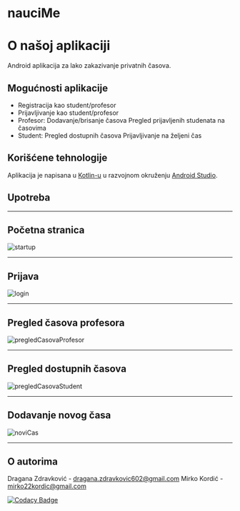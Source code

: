 # nauciMe

# O našoj aplikaciji

Android aplikacija za lako zakazivanje privatnih časova.

## Mogućnosti aplikacije

+ Registracija kao student/profesor
+ Prijavljivanje kao student/profesor
+ Profesor: 
    Dodavanje/brisanje časova
    Pregled prijavljenih studenata na časovima
+ Student:
    Pregled dostupnih časova
    Prijavljivanje na željeni čas


## Korišćene tehnologije

Aplikacija je napisana u [Kotlin-u](https://kotlinlang.org/) u razvojnom okruženju [Android Studio](https://developer.android.com/studio).


## Upotreba


---

## Početna stranica

![startup](https://user-images.githubusercontent.com/92266151/169407674-ddf80ccf-6ff0-46b0-b076-8a583dedbd63.png)

---
## Prijava

![login](https://user-images.githubusercontent.com/92266151/169408089-aadeca09-bedf-4186-a3d5-90fd3565f8e7.png)

---
## Pregled časova profesora

![pregledCasovaProfesor](https://user-images.githubusercontent.com/92266151/169408108-27d1f7f9-cd9f-42e2-a843-d4162e188ea3.png)

---

## Pregled dostupnih časova

![pregledCasovaStudent](https://user-images.githubusercontent.com/92266151/169408120-a01f06d4-f9a7-45e5-8897-f19b127c421c.png)

---

## Dodavanje novog časa

![noviCas](https://user-images.githubusercontent.com/92266151/169408133-899f3cf8-eeba-47ba-913a-8e2d4125a01d.png)

---

## O autorima

Dragana Zdravković - dragana.zdravkovic602@gmail.com
Mirko Kordić - mirko22kordic@gmail.com

[![Codacy Badge](https://api.codacy.com/project/badge/Grade/c08a4aeeaab14f1a80ad79bb2c5c2b29)](https://app.codacy.com/gh/matf-pp/2022_Nauci_me?utm_source=github.com&utm_medium=referral&utm_content=matf-pp/2022_Nauci_me&utm_campaign=Badge_Grade_Settings)

